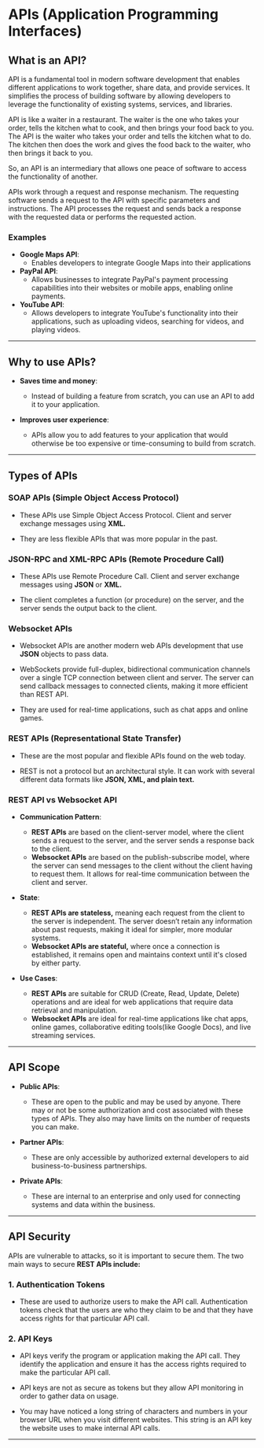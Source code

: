 # APIs (Application Programming Interfaces)

## What is an API?

API is a fundamental tool in modern software development that enables different applications to work together, share data, and provide services. It simplifies the process of building software by allowing developers to leverage the functionality of existing systems, services, and libraries.

API is like a waiter in a restaurant. The waiter is the one who takes your order, tells the kitchen what to cook, and then brings your food back to you. The API is the waiter who takes your order and tells the kitchen what to do. The kitchen then does the work and gives the food back to the waiter, who then brings it back to you.

So, an API is an intermediary that allows one peace of software to access the functionality of another. 

APIs work through a request and response mechanism. The requesting software sends a request to the API with specific parameters and instructions. The API processes the request and sends back a response with the requested data or performs the requested action.

### Examples

- **Google Maps API**: 
    - Enables developers to integrate Google Maps into their applications
- **PayPal API**: 
    - Allows businesses to integrate PayPal's payment processing capabilities into their websites or mobile apps, enabling online payments.
- **YouTube API**: 
    - Allows developers to integrate YouTube's functionality into their applications, such as uploading videos, searching for videos, and playing videos.

--------------------------------------------------------------------------------

## Why to use APIs?

- **Saves time and money**: 
    - Instead of building a feature from scratch, you can use an API to add it to your application.

- **Improves user experience**:
    - APIs allow you to add features to your application that would otherwise be too expensive or time-consuming to build from scratch.

--------------------------------------------------------------------------------

## Types of APIs

### SOAP APIs (Simple Object Access Protocol)

- These APIs use Simple Object Access Protocol. Client and server exchange messages using **XML.**

- They are less flexible APIs that was more popular in the past.

### JSON-RPC and XML-RPC APIs (Remote Procedure Call)

- These APIs use Remote Procedure Call. Client and server exchange messages using **JSON** or **XML.**

- The client completes a function (or procedure) on the server, and the server sends the output back to the client.

### Websocket APIs

- Websocket APIs are another modern web APIs development that use **JSON** objects to pass data. 

- WebSockets provide full-duplex, bidirectional communication channels over a single TCP connection between client and server. The server can send callback messages to connected clients, making it more efficient than REST API.

- They are used for real-time applications, such as chat apps and online games.

### REST APIs (Representational State Transfer)

- These are the most popular and flexible APIs found on the web today.

- REST is not a protocol but an architectural style. It can work with several different data formats like **JSON, XML, and plain text.**

### REST API vs Websocket API

- **Communication Pattern**:
    - **REST APIs** are based on the client-server model, where the client sends a request to the server, and the server sends a response back to the client.
    - **Websocket APIs** are based on the publish-subscribe model, where the server can send messages to the client without the client having to request them. It allows for real-time communication between the client and server.

- **State**:
    - **REST APIs are stateless,** meaning each request from the client to the server is independent. The server doesn’t retain any information about past requests, making it ideal for simpler, more modular systems.
    - **Websocket APIs are stateful,** where once a connection is established, it remains open and maintains context until it's closed by either party.

- **Use Cases**:
    - **REST APIs** are suitable for CRUD (Create, Read, Update, Delete) operations and are ideal for web applications that require data retrieval and manipulation.
    - **Websocket APIs** are ideal for real-time applications like chat apps, online games, collaborative editing tools(like Google Docs), and live streaming services.

--------------------------------------------------------------------------------

## API Scope

- **Public APIs**: 
    - These are open to the public and may be used by anyone. There may or not be some authorization and cost associated with these types of APIs. They also may have limits on the number of requests you can make.

- **Partner APIs**:
    - These are only accessible by authorized external developers to aid business-to-business partnerships.

- **Private APIs**:
    - These are internal to an enterprise and only used for connecting systems and data within the business.

--------------------------------------------------------------------------------

## API Security

APIs are vulnerable to attacks, so it is important to secure them. The two main ways to secure **REST APIs include:**

### 1. Authentication Tokens

- These are used to authorize users to make the API call. Authentication tokens check that the users are who they claim to be and that they have access rights for that particular API call.

### 2. API Keys

- API keys verify the program or application making the API call. They identify the application and ensure it has the access rights required to make the particular API call.

- API keys are not as secure as tokens but they allow API monitoring in order to gather data on usage. 

- You may have noticed a long string of characters and numbers in your browser URL when you visit different websites. This string is an API key the website uses to make internal API calls. 

--------------------------------------------------------------------------------